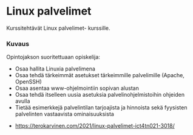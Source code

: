 # Linux palvelimet

Kurssitehtävät Linux palvelimet- kurssille.

### Kuvaus

Opintojakson suoritettuaan opiskelija:
- Osaa hallita Linuxia palvelimena
- Osaa tehdä tärkeimmät asetukset tärkeimmille palvelimille (Apache, OpenSSH)
- Osaa asentaa www-ohjelmointiin sopivan alustan
- Osaa tehdä itselleen uusia asetuksia palvelinohjelmistoihin ohjeiden avulla
- Tietää esimerkkejä palvelintilan tarjoajista ja hinnoista sekä fyysisten palvelinten vastaavista ominaisuuksista

* https://terokarvinen.com/2021/linux-palvelimet-ict4tn021-3018/
